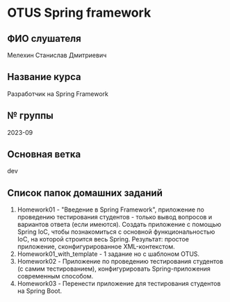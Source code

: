 # OTUS Spring framework 

## ФИО слушателя
Мелехин Станислав Дмитриевич

## Название курса
Разработчик на Spring Framework

## № группы
2023-09

## Основная ветка
dev

## Список папок домашних заданий
1. Homework01 - "Введение в Spring Framework", приложение по проведению тестирования студентов - только вывод вопросов и вариантов ответа (если имеются). Создать приложение с помощью Spring IoC, чтобы познакомиться с основной функциональностью IoC, на которой строится весь Spring.
   Результат: простое приложение, сконфигурированное XML-контекстом.
2. Homework01_with_template - 1 задание но с шаблоном OTUS.
3. Homework02 - Приложение по проведению тестирования студентов (с самим тестированием), конфигурировать Spring-приложения современным способом.
4. Homework03 - Перенести приложение для тестирования студентов на Spring Boot.